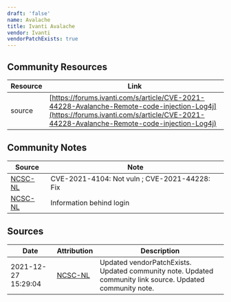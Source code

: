 ```yaml
---
draft: 'false'
name: Avalache
title: Ivanti Avalache
vendor: Ivanti
vendorPatchExists: true
---
```



## Community Resources
| Resource | Link |
| --- | --- |
| source | [https://forums.ivanti.com/s/article/CVE-2021-44228-Avalanche-Remote-code-injection-Log4j](https://forums.ivanti.com/s/article/CVE-2021-44228-Avalanche-Remote-code-injection-Log4j) |

## Community Notes
| Source | Note |
| --- | --- |
| [NCSC-NL](https://github.com/NCSC-NL/log4shell/blob/main/software/README.md) | CVE-2021-4104: Not vuln ; CVE-2021-44228: Fix </ul> |
| [NCSC-NL](https://github.com/NCSC-NL/log4shell/blob/main/software/README.md) | Information behind login |

## Sources
| Date | Attribution | Description |
| --- | --- | --- |
| 2021-12-27 15:29:04 | [NCSC-NL](https://github.com/NCSC-NL/log4shell/blob/main/software/README.md) | Updated vendorPatchExists. Updated community note. Updated community link source. Updated community note.  |
